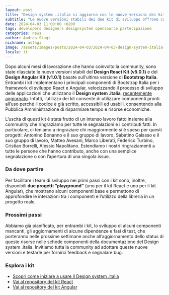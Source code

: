 ```yaml
---
layout: post
title: "Design system .italia si aggiorna con le nuove versioni dei kit React e Angular"
subtitle: "Le nuove versioni stabili dei due kit di sviluppo offrono componenti già sviluppati, pronti a essere utilizzati per creare le interfacce digitali dei servizi pubblici"
date: 2024-04-03 11:00:00 +0200
tags: developers designers designsystem opensource partecipazione
categories: news
author: Andrea Stagi
nickname: astagi
image: /assets/images/posts/2024-04-03/2024-04-03-design-system-italia-si-aggiorna-con-le-nuove-versioni-dei-kit-react-e-angular.png
locale: it
---
```



Dopo alcuni mesi di lavorazione che hanno coinvolto la community, sono state rilasciate le nuove versioni stabili del **Design React Kit (v5.0.1)** e del **Design Angular Kit (v1.0.1)** basate sull’ultima versione di **Bootstrap Italia**. Entrambi i kit implementano i principali componenti di Bootstrap Italia per i framework di sviluppo React e Angular, velocizzando il processo di sviluppo delle applicazioni che utilizzano il **Design system .italia**, [recentemente aggiornato](https://designers.italia.it/community/notizie/20240308-ciao-italia-la-terza-generazione-del-design-system-ha-un-nome-ed-entra-in-fase-beta/). Infatti, l’utilizzo dei kit consente di utilizzare componenti pronti all’uso perché il codice è già scritto, accessibili ed usabili, consentendo alla Pubblica Amministrazione di risparmiare tempo e risorse economiche.

L’uscita di questi kit è stata frutto di un intenso lavoro fatto insieme alla community che ringraziamo per tutte le segnalazioni e i contributi fatti. In particolare, ci teniamo a ringraziare chi maggiormente si è speso per questi progetti: Antonino Bonanno e il suo gruppo di lavoro, Sabatino Galasso e il suo gruppo di lavoro, Matteo Avesani, Marco Liberati, Federico Turbino, Cristian Borrelli, Alessio Napolitano. Estendiamo i nostri ringraziamenti a tutte le persone che hanno contributo, anche con una semplice segnalazione o con l’apertura di una singola issue.

### Da dove partire

Per facilitare i team di sviluppo nei primi passi con i kit sono, inoltre, disponibili **due progetti “playground”** (uno per il kit React e uno per il kit Angular), che mostrano alcuni componenti base e permettono di approfondire le interazioni tra i componenti e l’utilizzo della libreria in un progetto reale.

### Prossimi passi

Abbiamo già pianificato, per entrambi i kit, lo sviluppo di alcuni componenti mancanti, gli aggiornamenti di alcune dipendenze e fasi di test, che porteranno nelle prossime settimane anche all’aggiornamento dello status di queste risorse nelle schede componenti della documentazione del Design system .italia. Invitiamo tutta la community ad adottare queste nuove versioni e testarle per fornirci feedback e segnalare bug.

### Esplora i kit

- [Scopri come iniziare a usare il Design system .italia](https://designers.italia.it/design-system/come-iniziare/per-sviluppatori/)
- [Vai al repository del kit React](https://github.com/italia/design-react-kit/)
- [Vai al repository del kit Angular](https://github.com/italia/design-angular-kit/)
